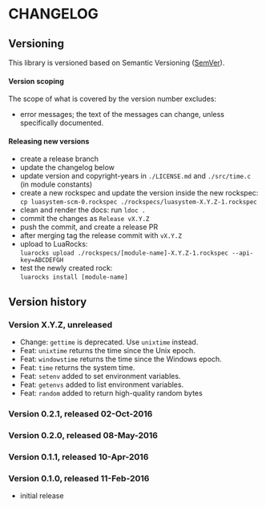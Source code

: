 # CHANGELOG

## Versioning

This library is versioned based on Semantic Versioning ([SemVer](https://semver.org/)).

#### Version scoping

The scope of what is covered by the version number excludes:

- error messages; the text of the messages can change, unless specifically documented.

#### Releasing new versions

- create a release branch
- update the changelog below
- update version and copyright-years in `./LICENSE.md` and `./src/time.c` (in module constants)
- create a new rockspec and update the version inside the new rockspec:<br/>
  `cp luasystem-scm-0.rockspec ./rockspecs/luasystem-X.Y.Z-1.rockspec`
- clean and render the docs: run `ldoc .`
- commit the changes as `Release vX.Y.Z`
- push the commit, and create a release PR
- after merging tag the release commit with `vX.Y.Z`
- upload to LuaRocks:<br/>
  `luarocks upload ./rockspecs/[module-name]-X.Y.Z-1.rockspec --api-key=ABCDEFGH`
- test the newly created rock:<br/>
  `luarocks install [module-name]`

## Version history

### Version X.Y.Z, unreleased

- Change: `gettime` is deprecated. Use `unixtime` instead.
- Feat: `unixtime` returns the time since the Unix epoch.
- Feat: `windowstime` returns the time since the Windows epoch.
- Feat: `time` returns the system time.
- Feat: `setenv` added to set environment variables.
- Feat: `getenvs` added to list environment variables.
- Feat: `random` added to return high-quality random bytes

### Version 0.2.1, released 02-Oct-2016

### Version 0.2.0, released 08-May-2016

### Version 0.1.1, released 10-Apr-2016

### Version 0.1.0, released 11-Feb-2016

- initial release
